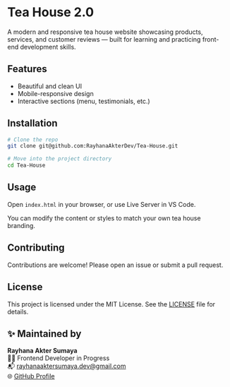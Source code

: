 # Tea House 2.0

A modern and responsive tea house website showcasing products, services, and customer reviews — built for learning and practicing front-end development skills.

## Features

- Beautiful and clean UI
- Mobile-responsive design
- Interactive sections (menu, testimonials, etc.)

## Installation

```bash
# Clone the repo
git clone git@github.com:RayhanaAkterDev/Tea-House.git

# Move into the project directory
cd Tea-House
```

## Usage

Open `index.html` in your browser, or use Live Server in VS Code.

You can modify the content or styles to match your own tea house branding.

## Contributing

Contributions are welcome! Please open an issue or submit a pull request.

## License

This project is licensed under the MIT License. See the [LICENSE](LICENSE) file for details.

## ✨ Maintained by

**Rayhana Akter Sumaya**  
👩‍💻 Frontend Developer in Progress  
📬 [rayhanaaktersumaya.dev@gmail.com](mailto:rayhanaaktersumaya.dev@gmail.com)  
🌐 [GitHub Profile](https://github.com/RayhanaAkterDev)
